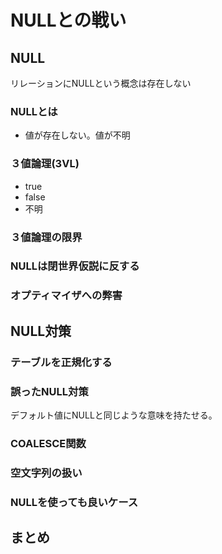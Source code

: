 # NULLとの戦い
## NULL
リレーションにNULLという概念は存在しない
### NULLとは
* 値が存在しない。値が不明
### ３値論理(3VL)
* true
* false
* 不明
### ３値論理の限界
### NULLは閉世界仮説に反する
### オプティマイザへの弊害
## NULL対策
### テーブルを正規化する
### 誤ったNULL対策
デフォルト値にNULLと同じような意味を持たせる。
### COALESCE関数
### 空文字列の扱い
### NULLを使っても良いケース
## まとめ
